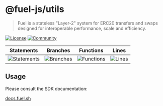# @fuel-js/utils

> Fuel is a stateless "Layer-2" system for ERC20 transfers and swaps designed for interoperable performance, scale and efficiency.

[![License](https://img.shields.io/badge/License-Apache%202.0-blue.svg)](https://opensource.org/licenses/Apache-2.0)
[![Community](https://img.shields.io/badge/chat%20on-discord-orange?&logo=discord&logoColor=ffffff&color=7389D8&labelColor=6A7EC2)](https://discord.gg/xfpK4Pe)

| Statements                | Branches                | Functions                | Lines                |
| ------------------------- | ----------------------- | ------------------------ | -------------------- |
| ![Statements](#branches#) | ![Branches](#branches#) | ![Functions](#branches#) | ![Lines](#branches#) |

## Usage

Please consult the SDK documentation:

[docs.fuel.sh](https://docs.fuel.sh)
